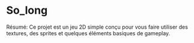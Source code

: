 # So_long

Résumé:
Ce projet est un jeu 2D simple conçu pour vous faire utiliser des textures,
des sprites et quelques éléments basiques de gameplay.
